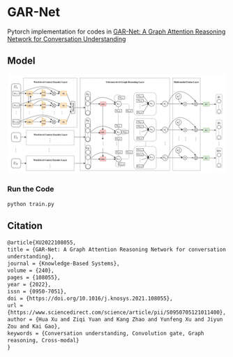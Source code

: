 # GAR-Net

Pytorch implementation for codes in [GAR-Net: A Graph Attention Reasoning Network for Conversation Understanding](https://www.sciencedirect.com/science/article/pii/S0950705121011400)

## Model
![GAR-Net framework](figs/GAR-Net.png)

### Run the Code
```
python train.py
```

## Citation
```
@article{XU2022108055,
title = {GAR-Net: A Graph Attention Reasoning Network for conversation understanding},
journal = {Knowledge-Based Systems},
volume = {240},
pages = {108055},
year = {2022},
issn = {0950-7051},
doi = {https://doi.org/10.1016/j.knosys.2021.108055},
url = {https://www.sciencedirect.com/science/article/pii/S0950705121011400},
author = {Hua Xu and Ziqi Yuan and Kang Zhao and Yunfeng Xu and Jiyun Zou and Kai Gao},
keywords = {Conversation understanding, Convolution gate, Graph reasoning, Cross-modal}
}
```

